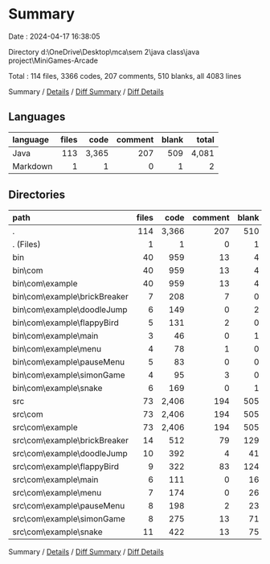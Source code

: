 # Summary

Date : 2024-04-17 16:38:05

Directory d:\\OneDrive\\Desktop\\mca\\sem 2\\java class\\java project\\MiniGames-Arcade

Total : 114 files,  3366 codes, 207 comments, 510 blanks, all 4083 lines

Summary / [Details](details.md) / [Diff Summary](diff.md) / [Diff Details](diff-details.md)

## Languages
| language | files | code | comment | blank | total |
| :--- | ---: | ---: | ---: | ---: | ---: |
| Java | 113 | 3,365 | 207 | 509 | 4,081 |
| Markdown | 1 | 1 | 0 | 1 | 2 |

## Directories
| path | files | code | comment | blank | total |
| :--- | ---: | ---: | ---: | ---: | ---: |
| . | 114 | 3,366 | 207 | 510 | 4,083 |
| . (Files) | 1 | 1 | 0 | 1 | 2 |
| bin | 40 | 959 | 13 | 4 | 976 |
| bin\\com | 40 | 959 | 13 | 4 | 976 |
| bin\\com\\example | 40 | 959 | 13 | 4 | 976 |
| bin\\com\\example\\brickBreaker | 7 | 208 | 7 | 0 | 215 |
| bin\\com\\example\\doodleJump | 6 | 149 | 0 | 2 | 151 |
| bin\\com\\example\\flappyBird | 5 | 131 | 2 | 0 | 133 |
| bin\\com\\example\\main | 3 | 46 | 0 | 1 | 47 |
| bin\\com\\example\\menu | 4 | 78 | 1 | 0 | 79 |
| bin\\com\\example\\pauseMenu | 5 | 83 | 0 | 0 | 83 |
| bin\\com\\example\\simonGame | 4 | 95 | 3 | 0 | 98 |
| bin\\com\\example\\snake | 6 | 169 | 0 | 1 | 170 |
| src | 73 | 2,406 | 194 | 505 | 3,105 |
| src\\com | 73 | 2,406 | 194 | 505 | 3,105 |
| src\\com\\example | 73 | 2,406 | 194 | 505 | 3,105 |
| src\\com\\example\\brickBreaker | 14 | 512 | 79 | 129 | 720 |
| src\\com\\example\\doodleJump | 10 | 392 | 4 | 41 | 437 |
| src\\com\\example\\flappyBird | 9 | 322 | 83 | 124 | 529 |
| src\\com\\example\\main | 6 | 111 | 0 | 16 | 127 |
| src\\com\\example\\menu | 7 | 174 | 0 | 26 | 200 |
| src\\com\\example\\pauseMenu | 8 | 198 | 2 | 23 | 223 |
| src\\com\\example\\simonGame | 8 | 275 | 13 | 71 | 359 |
| src\\com\\example\\snake | 11 | 422 | 13 | 75 | 510 |

Summary / [Details](details.md) / [Diff Summary](diff.md) / [Diff Details](diff-details.md)